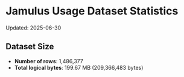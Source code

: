 # Jamulus Usage Dataset Statistics

Updated: 2025-06-30

## Dataset Size
- **Number of rows**: 1,486,377
- **Total logical bytes**: 199.67 MB (209,366,483 bytes)
